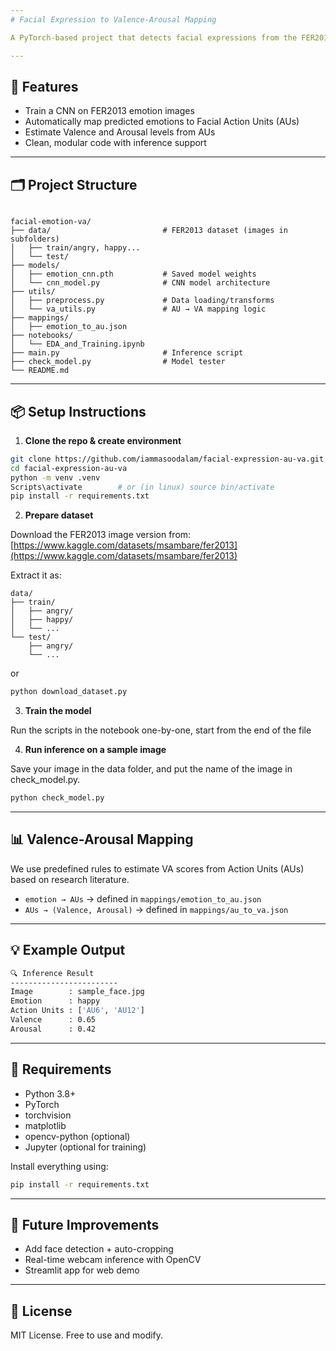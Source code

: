 ```yaml
---
# Facial Expression to Valence-Arousal Mapping

A PyTorch-based project that detects facial expressions from the FER2013 dataset using a CNN model, maps them to Facial Action Units (AUs), and estimates Valence-Arousal (VA) emotional dimensions.

---
```


## 🧠 Features

- Train a CNN on FER2013 emotion images
- Automatically map predicted emotions to Facial Action Units (AUs)
- Estimate Valence and Arousal levels from AUs
- Clean, modular code with inference support

---

## 🗂️ Project Structure

```

facial-emotion-va/
├── data/                         # FER2013 dataset (images in subfolders)
│   ├── train/angry, happy...
│   └── test/
├── models/
│   ├── emotion_cnn.pth           # Saved model weights
│   └── cnn_model.py              # CNN model architecture
├── utils/
│   ├── preprocess.py             # Data loading/transforms
│   └── va_utils.py               # AU → VA mapping logic
├── mappings/
│   ├── emotion_to_au.json
├── notebooks/
│   └── EDA_and_Training.ipynb
├── main.py                       # Inference script
├── check_model.py                # Model tester
└── README.md

````

---

## 📦 Setup Instructions

1. **Clone the repo & create environment**

```bash
git clone https://github.com/iammasoodalam/facial-expression-au-va.git
cd facial-expression-au-va
python -m venv .venv
Scripts\activate        # or (in linux) source bin/activate
pip install -r requirements.txt
````

2. **Prepare dataset**

Download the FER2013 image version from:
[https://www.kaggle.com/datasets/msambare/fer2013](https://www.kaggle.com/datasets/msambare/fer2013)

Extract it as:

```
data/
├── train/
│   ├── angry/
│   ├── happy/
│   └── ...
└── test/
    ├── angry/
    └── ...
```
or

```bash
python download_dataset.py
```

3. **Train the model**

Run the scripts in the notebook one-by-one, start from the end of the file

4. **Run inference on a sample image**

Save your image in the data folder, and put the name of the image in check_model.py.

```bash
python check_model.py
```

---

## 📊 Valence-Arousal Mapping

We use predefined rules to estimate VA scores from Action Units (AUs) based on research literature.

* `emotion → AUs` → defined in `mappings/emotion_to_au.json`
* `AUs → (Valence, Arousal)` → defined in `mappings/au_to_va.json`

---

## 💡 Example Output

```bash
🔍 Inference Result
------------------------
Image        : sample_face.jpg
Emotion      : happy
Action Units : ['AU6', 'AU12']
Valence      : 0.65
Arousal      : 0.42
```

---

## 🔧 Requirements

* Python 3.8+
* PyTorch
* torchvision
* matplotlib
* opencv-python (optional)
* Jupyter (optional for training)

Install everything using:

```bash
pip install -r requirements.txt
```

---

## 📌 Future Improvements

* Add face detection + auto-cropping
* Real-time webcam inference with OpenCV
* Streamlit app for web demo

---

## 📑 License

MIT License. Free to use and modify.